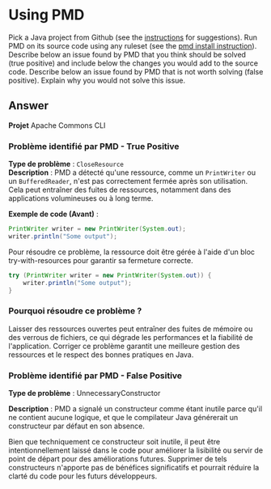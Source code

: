 # Using PMD

Pick a Java project from Github (see the [instructions](../sujet.md) for suggestions). Run PMD on its source code using any ruleset (see the [pmd install instruction](./pmd-help.md)). Describe below an issue found by PMD that you think should be solved (true positive) and include below the changes you would add to the source code. Describe below an issue found by PMD that is not worth solving (false positive). Explain why you would not solve this issue.

## Answer
**Projet** Apache Commons CLI
### **Problème identifié par PMD - True Positive**
**Type de problème** : `CloseResource`  
**Description** : PMD a détecté qu'une ressource, comme un `PrintWriter` ou un `BufferedReader`, n'est pas correctement fermée après son utilisation. Cela peut entraîner des fuites de ressources, notamment dans des applications volumineuses ou à long terme.

**Exemple de code (Avant)** :
```java
PrintWriter writer = new PrintWriter(System.out);
writer.println("Some output");

```
Pour résoudre ce problème, la ressource doit être gérée à l'aide d'un bloc try-with-resources pour garantir sa fermeture correcte.

```java
try (PrintWriter writer = new PrintWriter(System.out)) {
    writer.println("Some output");
}
```


### **Pourquoi résoudre ce problème ?**
Laisser des ressources ouvertes peut entraîner des fuites de mémoire ou des verrous de fichiers, ce qui dégrade les performances et la fiabilité de l'application. Corriger ce problème garantit une meilleure gestion des ressources et le respect des bonnes pratiques en Java.


### **Problème identifié par PMD - False Positive**
**Type de problème** : UnnecessaryConstructor

**Description** : PMD a signalé un constructeur comme étant inutile parce qu'il ne contient aucune logique, et que le compilateur Java générerait un constructeur par défaut en son absence.


Bien que techniquement ce constructeur soit inutile, il peut être intentionnellement laissé dans le code pour améliorer la lisibilité ou servir de point de départ pour des améliorations futures. Supprimer de tels constructeurs n'apporte pas de bénéfices significatifs et pourrait réduire la clarté du code pour les futurs développeurs.